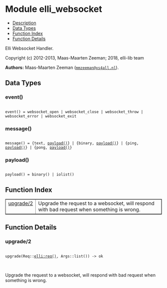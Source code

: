 

# Module elli_websocket #
* [Description](#description)
* [Data Types](#types)
* [Function Index](#index)
* [Function Details](#functions)

Elli Websocket Handler.

Copyright (c) 2012-2013, Maas-Maarten Zeeman; 2018, elli-lib team

__Authors:__ Maas-Maarten Zeeman ([`mmzeeman@xs4all.nl`](mailto:mmzeeman@xs4all.nl)).

<a name="types"></a>

## Data Types ##




### <a name="type-event">event()</a> ###


<pre><code>
event() = websocket_open | websocket_close | websocket_throw | websocket_error | websocket_exit
</code></pre>




### <a name="type-message">message()</a> ###


<pre><code>
message() = {text, <a href="#type-payload">payload()</a>} | {binary, <a href="#type-payload">payload()</a>} | {ping, <a href="#type-payload">payload()</a>} | {pong, <a href="#type-payload">payload()</a>}
</code></pre>




### <a name="type-payload">payload()</a> ###


<pre><code>
payload() = binary() | iolist()
</code></pre>

<a name="index"></a>

## Function Index ##


<table width="100%" border="1" cellspacing="0" cellpadding="2" summary="function index"><tr><td valign="top"><a href="#upgrade-2">upgrade/2</a></td><td>Upgrade the request to a websocket, will respond with
bad request when something is wrong.</td></tr></table>


<a name="functions"></a>

## Function Details ##

<a name="upgrade-2"></a>

### upgrade/2 ###

<pre><code>
upgrade(Req::<a href="http://raw.github.com/elli-lib/elli/develop/doc/elli.md#type-req">elli:req()</a>, Args::list()) -&gt; ok
</code></pre>
<br />

Upgrade the request to a websocket, will respond with
bad request when something is wrong.

